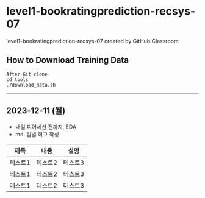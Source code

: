 # level1-bookratingprediction-recsys-07
level1-bookratingprediction-recsys-07 created by GitHub Classroom


## How to Download Training Data
```
After Git clone
cd tools
./download_data.sh
```

---

## 2023-12-11 (월)

- 내일 피어세션 전까지, EDA
- md. 팀별 회고 작성




|제목|내용|설명|
|------|---|---|
|테스트1|테스트2|테스트3|
|테스트1|테스트2|테스트3|
|테스트1|테스트2|테스트3|
